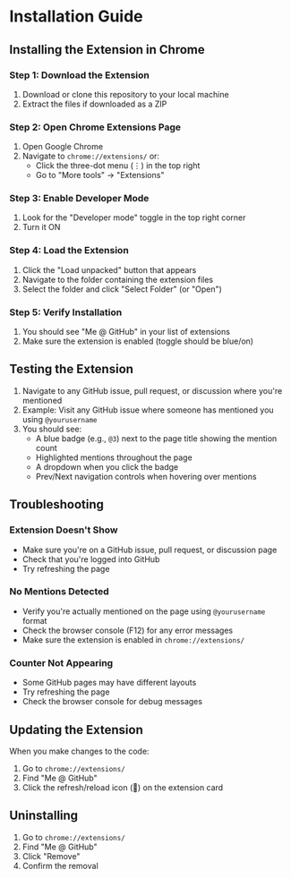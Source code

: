# Installation Guide

## Installing the Extension in Chrome

### Step 1: Download the Extension
1. Download or clone this repository to your local machine
2. Extract the files if downloaded as a ZIP

### Step 2: Open Chrome Extensions Page
1. Open Google Chrome
2. Navigate to `chrome://extensions/` or:
   - Click the three-dot menu (⋮) in the top right
   - Go to "More tools" → "Extensions"

### Step 3: Enable Developer Mode
1. Look for the "Developer mode" toggle in the top right corner
2. Turn it ON

### Step 4: Load the Extension
1. Click the "Load unpacked" button that appears
2. Navigate to the folder containing the extension files
3. Select the folder and click "Select Folder" (or "Open")

### Step 5: Verify Installation
1. You should see "Me @ GitHub" in your list of extensions
2. Make sure the extension is enabled (toggle should be blue/on)

## Testing the Extension

1. Navigate to any GitHub issue, pull request, or discussion where you're mentioned
2. Example: Visit any GitHub issue where someone has mentioned you using `@yourusername`
3. You should see:
   - A blue badge (e.g., `@3`) next to the page title showing the mention count
   - Highlighted mentions throughout the page
   - A dropdown when you click the badge
   - Prev/Next navigation controls when hovering over mentions

## Troubleshooting

### Extension Doesn't Show
- Make sure you're on a GitHub issue, pull request, or discussion page
- Check that you're logged into GitHub
- Try refreshing the page

### No Mentions Detected
- Verify you're actually mentioned on the page using `@yourusername` format
- Check the browser console (F12) for any error messages
- Make sure the extension is enabled in `chrome://extensions/`

### Counter Not Appearing
- Some GitHub pages may have different layouts
- Try refreshing the page
- Check the browser console for debug messages

## Updating the Extension

When you make changes to the code:
1. Go to `chrome://extensions/`
2. Find "Me @ GitHub"
3. Click the refresh/reload icon (🔄) on the extension card

## Uninstalling

1. Go to `chrome://extensions/`
2. Find "Me @ GitHub"
3. Click "Remove"
4. Confirm the removal
